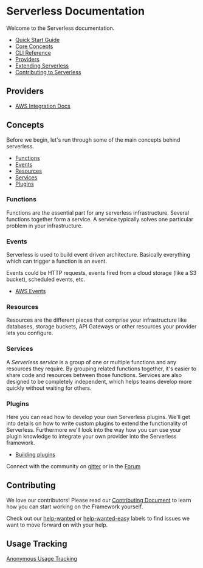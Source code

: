 <!--
title: Serverless Framework Documentation
layout: Page
-->

# Serverless Documentation

Welcome to the Serverless documentation.

- [Quick Start Guide](01-getting-started)
- [Core Concepts](#concepts)
- [CLI Reference](03-cli-reference)
- [Providers](#providers)
- [Extending Serverless](04-extending-serverless)
- [Contributing to Serverless](#contributing)

## Providers
- [AWS Integration Docs](./02-providers/aws/)

## Concepts

Before we begin, let's run through some of the main concepts behind serverless.

* [Functions](#functions)
* [Events](#events)
* [Resources](#resources)
* [Services](#services)
* [Plugins](#plugins)

### Functions

Functions are the essential part for any serverless infrastructure. Several functions together form a service. A service typically solves one particular problem in your infrastructure.

### Events

Serverless is used to build event driven architecture. Basically everything which can trigger a function is an event.

Events could be HTTP requests, events fired from a cloud storage (like a S3 bucket), scheduled events, etc.

- [AWS Events](./02-providers/aws/events.md)

### Resources

Resources are the different pieces that comprise your infrastructure like databases, storage buckets, API Gateways or other resources your provider lets you configure.

### Services

A *Serverless service* is a group of one or multiple functions and any resources they require. By grouping related functions together, it's easier to share code and resources between those functions. Services are also designed to be completely independent, which helps teams develop more quickly without waiting for others.

### Plugins

Here you can read how to develop your own Serverless plugins. We'll get into details on how to write custom plugins to extend the functionality of Serverless. Furthermore we'll look into the way how you can use your plugin knowledge to integrate your own provider into the Serverless framework.

- [Building plugins](./04-extending-serverless)

Connect with the community on [gitter](https://gitter.im/serverless/serverless) or in the [Forum](http://forum.serverless.com)

## Contributing
We love our contributors! Please read our [Contributing Document](CONTRIBUTING.md) to learn how you can start working on the Framework yourself.

Check out our [help-wanted](https://github.com/serverless/serverless/labels/help-wanted) or [help-wanted-easy](https://github.com/serverless/serverless/labels/help-wanted-easy) labels to find issues we want to move forward on with your help.

## Usage Tracking

[Anonymous Usage Tracking](./usage-tracking.md)